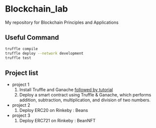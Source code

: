 # Blockchain_lab
My repository for Blockchain Principles and Applications

## Useful Command
```bash
truffle compile
truffle deploy --network development
truffle test
```

## Project list

- project 1
    1. Install Truffle and Ganache [followed by tutorial](https://blockheroes.dev/first-smart-contracts-project/)
    2. Deploy a smart contract using Truffle & Ganache, which performs addition, subtraction, multiplication, and division of two numbers.
- project 2
    1. Deploy ERC20 on Rinkeby : Beans
- project 3
    1. Deploy ERC721 on Rinkeby : BeanNFT
